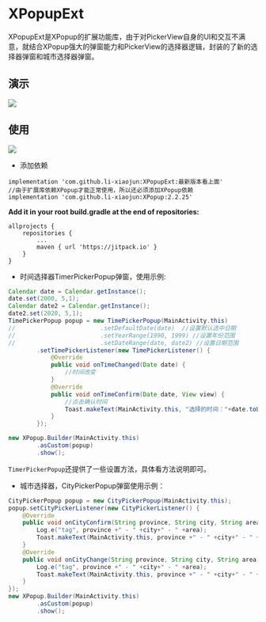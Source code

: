 # XPopupExt
XPopupExt是XPopup的扩展功能库，由于对PickerView自身的UI和交互不满意，就结合XPopup强大的弹窗能力和PickerView的选择器逻辑，封装的了新的选择器弹窗和城市选择器弹窗。

## 演示
![](gif/preview.gif)

## 使用
[![](https://jitpack.io/v/li-xiaojun/XPopupExt.svg)](https://jitpack.io/#li-xiaojun/XPopupExt)
- 添加依赖
```
implementation 'com.github.li-xiaojun:XPopupExt:最新版本看上面'
//由于扩展库依赖XPopup才能正常使用，所以还必须添加XPopup依赖
implementation 'com.github.li-xiaojun:XPopup:2.2.25'
```

**Add it in your root build.gradle at the end of repositories:**
```
allprojects {
    repositories {
        ...
        maven { url 'https://jitpack.io' }
    }
}
```

- 时间选择器TimerPickerPopup弹窗，使用示例:
```java
Calendar date = Calendar.getInstance();
date.set(2000, 5,1);
Calendar date2 = Calendar.getInstance();
date2.set(2020, 5,1);
TimePickerPopup popup = new TimePickerPopup(MainActivity.this)
//                        .setDefaultDate(date)  //设置默认选中日期
//                        .setYearRange(1990, 1999) //设置年份范围
//                        .setDateRange(date, date2) //设置日期范围
        .setTimePickerListener(new TimePickerListener() {
            @Override
            public void onTimeChanged(Date date) {
                //时间改变
            }
            @Override
            public void onTimeConfirm(Date date, View view) {
                //点击确认时间
                Toast.makeText(MainActivity.this, "选择的时间："+date.toLocaleString(), Toast.LENGTH_SHORT).show();
            }
        });

new XPopup.Builder(MainActivity.this)
        .asCustom(popup)
        .show();
```
`TimerPickerPopup`还提供了一些设置方法，具体看方法说明即可。

- 城市选择器，CityPickerPopup弹窗使用示例：
```java
CityPickerPopup popup = new CityPickerPopup(MainActivity.this);
popup.setCityPickerListener(new CityPickerListener() {
    @Override
    public void onCityConfirm(String province, String city, String area, View v) {
        Log.e("tag", province +" - " +city+" - " +area);
        Toast.makeText(MainActivity.this, province +" - " +city+" - " +area, Toast.LENGTH_SHORT).show();
    }
    @Override
    public void onCityChange(String province, String city, String area) {
        Log.e("tag", province +" - " +city+" - " +area);
        Toast.makeText(MainActivity.this, province +" - " +city+" - " +area, Toast.LENGTH_SHORT).show();
    }
});
new XPopup.Builder(MainActivity.this)
        .asCustom(popup)
        .show();
```
